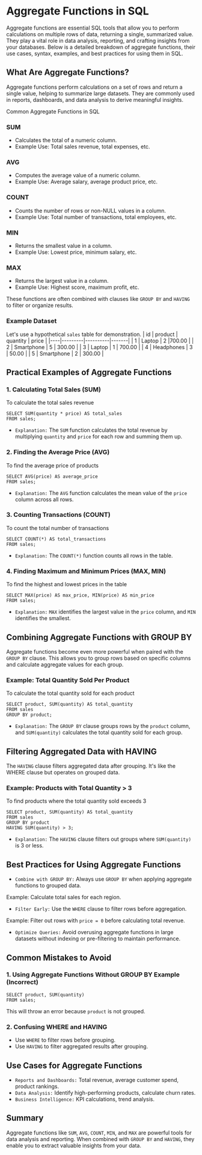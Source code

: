 # Aggregate Functions in SQL
Aggregate functions are essential SQL tools that allow you to perform calculations on multiple rows of data, returning a single, summarized value. They play a vital role in data analysis, reporting, and crafting insights from your databases. Below is a detailed breakdown of aggregate functions, their use cases, syntax, examples, and best practices for using them in SQL.

## What Are Aggregate Functions?
Aggregate functions perform calculations on a set of rows and return a single value, helping to summarize large datasets. They are commonly used in reports, dashboards, and data analysis to derive meaningful insights.

Common Aggregate Functions in SQL
### SUM
* Calculates the total of a numeric column.
* Example Use: Total sales revenue, total expenses, etc.

### AVG
* Computes the average value of a numeric column.
* Example Use: Average salary, average product price, etc.

### COUNT
* Counts the number of rows or non-NULL values in a column.
* Example Use: Total number of transactions, total employees, etc.

### MIN
* Returns the smallest value in a column.
* Example Use: Lowest price, minimum salary, etc.

### MAX
* Returns the largest value in a column.
* Example Use: Highest score, maximum profit, etc.

These functions are often combined with clauses like `GROUP BY` and `HAVING` to filter or organize results.

### Example Dataset
Let's use a hypothetical `sales` table for demonstration.
| id | product | quantity | price |
|----|---------|----------|-------|
| 1  | Laptop  |    2	  |700.00 |
| 2	 | Smartphone |	5	 | 300.00 |
| 3	 | Laptop  | 1	 | 700.00 |
| 4	 | Headphones | 3  | 50.00 |
| 5	 | Smartphone | 2  | 300.00 |

## Practical Examples of Aggregate Functions
### 1. Calculating Total Sales (SUM)
To calculate the total sales revenue
```
SELECT SUM(quantity * price) AS total_sales
FROM sales;
```

* `Explanation:` The `SUM` function calculates the total revenue by multiplying `quantity` and `price` for each row and summing them up.

### 2. Finding the Average Price (AVG)
To find the average price of products
```
SELECT AVG(price) AS average_price
FROM sales;
```

* `Explanation:` The `AVG` function calculates the mean value of the `price` column across all rows.

### 3. Counting Transactions (COUNT)
To count the total number of transactions
```
SELECT COUNT(*) AS total_transactions
FROM sales;
```

* `Explanation:` The `COUNT(*)` function counts all rows in the table.

### 4. Finding Maximum and Minimum Prices (MAX, MIN)
To find the highest and lowest prices in the table
```
SELECT MAX(price) AS max_price, MIN(price) AS min_price
FROM sales;
```

* `Explanation:` `MAX` identifies the largest value in the `price` column, and `MIN` identifies the smallest.

## Combining Aggregate Functions with GROUP BY
Aggregate functions become even more powerful when paired with the `GROUP BY` clause. This allows you to group rows based on specific columns and calculate aggregate values for each group.

### Example: Total Quantity Sold Per Product
To calculate the total quantity sold for each product
```
SELECT product, SUM(quantity) AS total_quantity
FROM sales
GROUP BY product;
```

* `Explanation:` The `GROUP BY` clause groups rows by the `product` column, and `SUM(quantity)` calculates the total quantity sold for each group.

## Filtering Aggregated Data with HAVING
The `HAVING` clause filters aggregated data after grouping. It's like the WHERE clause but operates on grouped data.

### Example: Products with Total Quantity > 3
To find products where the total quantity sold exceeds 3
```
SELECT product, SUM(quantity) AS total_quantity
FROM sales
GROUP BY product
HAVING SUM(quantity) > 3;
```

* `Explanation:` The `HAVING` clause filters out groups where `SUM(quantity)` is 3 or less.

## Best Practices for Using Aggregate Functions
* `Combine with GROUP BY:` Always use `GROUP BY` when applying aggregate functions to grouped data.

Example: Calculate total sales for each region.

* `Filter Early:` Use the `WHERE` clause to filter rows before aggregation.

Example: Filter out rows with `price = 0` before calculating total revenue.

* `Optimize Queries:` Avoid overusing aggregate functions in large datasets without indexing or pre-filtering to maintain performance.

## Common Mistakes to Avoid
### 1. Using Aggregate Functions Without GROUP BY Example (Incorrect)
```
SELECT product, SUM(quantity)
FROM sales;
```
This will throw an error because `product` is not grouped.

### 2. Confusing WHERE and HAVING
* Use `WHERE` to filter rows before grouping.
* Use `HAVING` to filter aggregated results after grouping.

## Use Cases for Aggregate Functions
* `Reports and Dashboards:` Total revenue, average customer spend, product rankings.
* `Data Analysis:` Identify high-performing products, calculate churn rates.
* `Business Intelligence:` KPI calculations, trend analysis.

## Summary
Aggregate functions like `SUM`, `AVG`, `COUNT`, `MIN`, and `MAX` are powerful tools for data analysis and reporting. When combined with `GROUP BY` and `HAVING`, they enable you to extract valuable insights from your data.